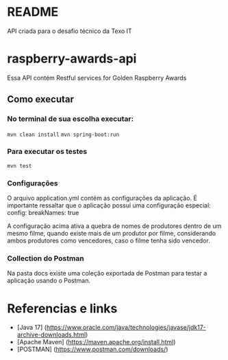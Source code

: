 # README #
API criada para o desafio técnico da Texo IT

# raspberry-awards-api #
Essa API contém Restful services for Golden Raspberry Awards

## Como executar ##

### No terminal de sua escolha executar: ###
`mvn clean install`
`mvn spring-boot:run`

### Para executar os testes ###
`mvn test`

### Configurações ###
O arquivo application.yml contém as configurações da aplicação.
É importante ressaltar que o aplicação possui uma configuração especial:
config:
  breakNames: true

A configuração acima ativa a quebra de nomes de produtores dentro de um mesmo filme, quando existe mais de um produtor por filme, considerando ambos produtores como vencedores, caso o filme tenha sido vencedor.

### Collection do Postman
Na pasta docs existe uma coleção exportada de Postman para testar a aplicação usando o Postman.

# Referencias e links #
- [Java 17] (https://www.oracle.com/java/technologies/javase/jdk17-archive-downloads.html)
- [Apache Maven] (https://maven.apache.org/install.html)
- [POSTMAN] (https://www.postman.com/downloads/)